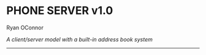 # PHONE SERVER v1.0
Ryan OConnor

*A client/server model with a built-in address book system*

___


